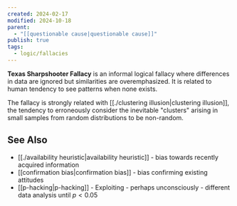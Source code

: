 ```yaml
---
created: 2024-02-17
modified: 2024-10-18
parent:
  - "[[questionable cause|questionable cause]]"
publish: true
tags:
  - logic/fallacies
---
```

**Texas Sharpshooter Fallacy** is an informal logical fallacy where differences in data are ignored but similarities are overemphasized. It is related to human tendency to see patterns when none exists.

The fallacy is strongly related with [[./clustering illusion|clustering illusion]], the tendency to erroneously consider the inevitable "clusters" arising in small samples from random distributions to be non-random.

## See Also
- [[./availability heuristic|availability heuristic]] - bias towards recently acquired information
- [[confirmation bias|confirmation bias]] - bias confirming existing attitudes
- [[p-hacking|p-hacking]] - Exploiting - perhaps unconsciously - different data analysis until $p < 0.05$